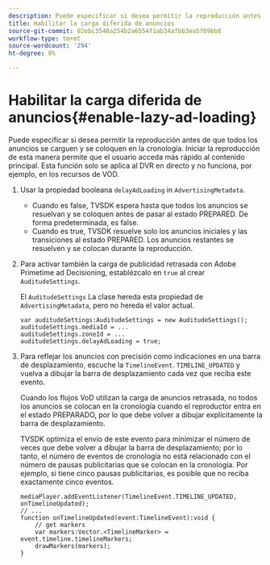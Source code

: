 ```yaml
---
description: Puede especificar si desea permitir la reproducción antes de que todos los anuncios se carguen y se coloquen en la cronología. Iniciar la reproducción de esta manera permite que el usuario acceda más rápido al contenido principal. Esta función solo se aplica al DVR en directo y no funciona, por ejemplo, en los recursos de VOD.
title: Habilitar la carga diferida de anuncios
source-git-commit: 02ebc3548a254b2a6554f1ab34afbb3ea5f09bb8
workflow-type: tm+mt
source-wordcount: '294'
ht-degree: 0%

---
```


# Habilitar la carga diferida de anuncios{#enable-lazy-ad-loading}

Puede especificar si desea permitir la reproducción antes de que todos los anuncios se carguen y se coloquen en la cronología. Iniciar la reproducción de esta manera permite que el usuario acceda más rápido al contenido principal. Esta función solo se aplica al DVR en directo y no funciona, por ejemplo, en los recursos de VOD.

1. Usar la propiedad booleana `delayAdLoading` in `AdvertisingMetadata`.

   * Cuando es false, TVSDK espera hasta que todos los anuncios se resuelvan y se coloquen antes de pasar al estado PREPARED. De forma predeterminada, es false.
   * Cuando es true, TVSDK resuelve solo los anuncios iniciales y las transiciones al estado PREPARED. Los anuncios restantes se resuelven y se colocan durante la reproducción.

1. Para activar también la carga de publicidad retrasada con Adobe Primetime ad Decisioning, establézcalo en `true` al crear `AuditudeSettings`.

   El `AuditudeSettings` La clase hereda esta propiedad de `AdvertisingMetadata`, pero no hereda el valor actual.

   ```
   var auditudeSettings:AuditudeSettings = new AuditudeSettings(); 
   auditudeSettings.mediaId = ... 
   auditudeSettings.zoneId = ... 
   auditudeSettings.delayAdLoading = true;
   ```

1. Para reflejar los anuncios con precisión como indicaciones en una barra de desplazamiento, escuche la `TimelineEvent`. `TIMELINE_UPDATED` y vuelva a dibujar la barra de desplazamiento cada vez que reciba este evento.

   Cuando los flujos VoD utilizan la carga de anuncios retrasada, no todos los anuncios se colocan en la cronología cuando el reproductor entra en el estado PREPARADO, por lo que debe volver a dibujar explícitamente la barra de desplazamiento.

   TVSDK optimiza el envío de este evento para minimizar el número de veces que debe volver a dibujar la barra de desplazamiento; por lo tanto, el número de eventos de cronología no está relacionado con el número de pausas publicitarias que se colocan en la cronología. Por ejemplo, si tiene cinco pausas publicitarias, es posible que no reciba exactamente cinco eventos.

   ```
   mediaPlayer.addEventListener(TimelineEvent.TIMELINE_UPDATED, onTimelineUpdated); 
   // ... 
   function onTimelineUpdated(event:TimelineEvent):void { 
       // get markers 
       var markers:Vector.<TimelineMarker> = event.timeline.timelineMarkers; 
       drawMarkers(markers); 
   } 
   ```
